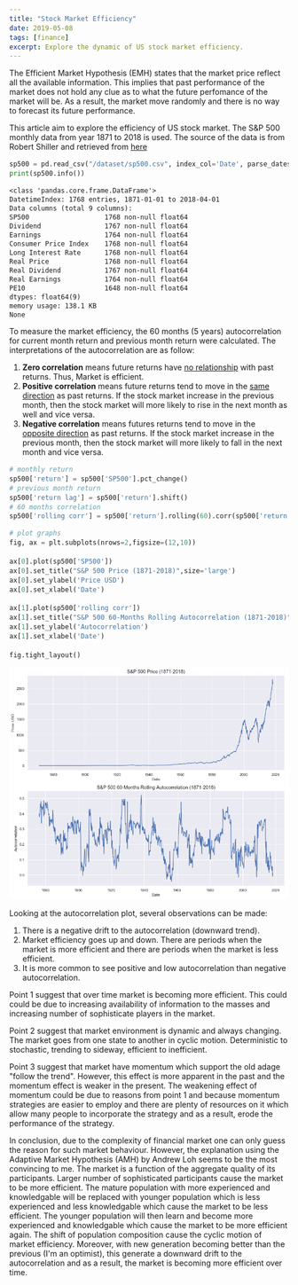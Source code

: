 ```yaml
---
title: "Stock Market Efficiency"
date: 2019-05-08
tags: [finance]
excerpt: Explore the dynamic of US stock market efficiency.
---
```



The Efficient Market Hypothesis (EMH) states that the market price reflect all the available information. This implies that past performance of the market does not hold any clue as to what the future perfomance of the market will be. As a result, the market move randomly and there is no way to forecast its future performance.

This article aim to explore the efficiency of US stock market. The S&P 500 monthly data from year 1871 to 2018 is used. The source of the data is from Robert Shiller and retrieved from <a href="https://datahub.io/core/s-and-p-500">here</a>


```python
sp500 = pd.read_csv("/dataset/sp500.csv", index_col='Date', parse_dates=True)
print(sp500.info())
```

    <class 'pandas.core.frame.DataFrame'>
    DatetimeIndex: 1768 entries, 1871-01-01 to 2018-04-01
    Data columns (total 9 columns):
    SP500                   1768 non-null float64
    Dividend                1767 non-null float64
    Earnings                1764 non-null float64
    Consumer Price Index    1768 non-null float64
    Long Interest Rate      1768 non-null float64
    Real Price              1768 non-null float64
    Real Dividend           1767 non-null float64
    Real Earnings           1764 non-null float64
    PE10                    1648 non-null float64
    dtypes: float64(9)
    memory usage: 138.1 KB
    None
    

To measure the market efficiency, the 60 months (5 years) autocorrelation for current month return and previous month return were calculated. The interpretations of the autocorrelation are as follow:

1. <b>Zero correlation</b> means future returns have <u>no relationship</u> with past returns. Thus, Market is efficient.
2. <b>Positive correlation</b> means future returns tend to move in the <u>same direction</u> as past returns. If the stock market increase in the previous month, then the stock market will more likely to rise in the next month as well and vice versa.
3. <b>Negative correlation</b> means futures returns tend to move in the <u>opposite direction</u> as past returns. If the stock market increase in the previous month, then the stock market will more likely to fall in the next month and vice versa.  


```python
# monthly return
sp500['return'] = sp500['SP500'].pct_change()
# previous month return
sp500['return lag'] = sp500['return'].shift()
# 60 months correlation
sp500['rolling corr'] = sp500['return'].rolling(60).corr(sp500['return lag'])
```


```python
# plot graphs
fig, ax = plt.subplots(nrows=2,figsize=(12,10))

ax[0].plot(sp500['SP500'])
ax[0].set_title("S&P 500 Price (1871-2018)",size='large')
ax[0].set_ylabel('Price USD')
ax[0].set_xlabel('Date')

ax[1].plot(sp500['rolling corr'])
ax[1].set_title("S&P 500 60-Months Rolling Autocorrelation (1871-2018)", size='large')
ax[1].set_ylabel('Autocorrelation')
ax[1].set_xlabel('Date')

fig.tight_layout()
```


![png](/images/stock-market-efficiency_files/stock-market-efficiency_5_0.png)


Looking at the autocorrelation plot, several observations can be made:
1. There is a negative drift to the autocorrelation (downward trend).
2. Market efficiency goes up and down. There are periods when the market is more efficient and there are periods when the market is less efficient.
3. It is more common to see positive and low autocorrelation than negative autocorrelation.

Point 1 suggest that over time market is becoming more efficient. This could could be due to increasing availability of information to the masses and increasing number of sophisticate players in the market.

Point 2 suggest that market environment is dynamic and always changing. The market goes from one state to another in cyclic motion. Deterministic to stochastic, trending to sideway, efficient to inefficient.

Point 3 suggest that market have momentum which support the old adage "follow the trend". However, this effect is more apparent in the past and the momentum effect is weaker in the present. The weakening effect of momentum could be due to reasons from point 1 and because momentum strategies are easier to employ and there are plenty of resources on it which allow many people to incorporate the strategy and as a result, erode the performance of the strategy. 

In conclusion, due to the complexity of financial market one can only guess the reason for such market behaviour. However, the explanation using the Adaptive Market Hypothesis (AMH) by Andrew Loh seems to be the most convincing to me. The market is a function of the aggregate quality of its participants. Larger number of sophisticated participants cause the market to be more efficient. The mature population with more experienced and knowledgable will be replaced with younger population which is less experienced and less knowledgable which cause the market to be less efficient. The younger population will then learn and become more experienced and knowledgable which cause the market to be more efficient again. The shift of population composition cause the cyclic motion of market efficiency. Moreover, with new generation becoming better than the previous (I'm an optimist), this generate a downward drift to the autocorrelation and as a result, the market is becoming more efficient over time.

